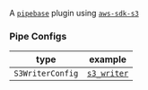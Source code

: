 A [`pipebase`] plugin using [`aws-sdk-s3`] 
### Pipe Configs
| type | example |
| ---- | ------- |
| `S3WriterConfig` | [`s3_writer`] |
[`pipebase`]: https://github.com/pipebase/pipebase
[`aws-sdk-s3`]: https://github.com/awslabs/aws-sdk-rust/tree/main/sdk/s3
[`s3_writer`]: https://github.com/pipebase/pipebase/blob/main/examples/upload_s3/catalogs/s3_writer.yml